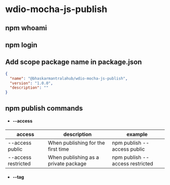 # wdio-mocha-js-publish

## npm whoami

## npm login

## Add scope package name in package.json

```json
{
  "name": "@bhaskarmantralahub/wdio-mocha-js-publish",
  "version": "1.0.0",
  "description": ""
}
```

## npm publish commands

* #### --access

| access              | description                          | example                         |
|---------------------|--------------------------------------|---------------------------------|
| --access public     | When publishing for the first time   | npm publish --access public     |
| --access restricted | When publishing as a private package | npm publish --access restricted |

* #### --tag
